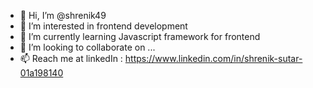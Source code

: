 - 👋 Hi, I’m @shrenik49
- 👀 I’m interested in frontend development 
- 🌱 I’m currently learning Javascript framework for frontend
- 💞️ I’m looking to collaborate on ...
- 📫 Reach me at linkedIn : https://www.linkedin.com/in/shrenik-sutar-01a198140
